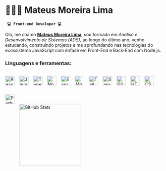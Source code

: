 # 🧑🏻‍💻 Mateus Moreira Lima

**` 💻 Front-end Developer 💻`**

Olá, me chamo **[Mateus Moreira Lima](https://www.linkedin.com/in/mateus-lima-036790184/)**, sou formado em _Análise e Desenvolvimento de Sistemas (ADS)_, ao longo do último ano, venho estudando, construindo projetos e me aprofundando nas tecnologias do ecossistema JavaScript com ênfase em Front-End e Back-End com Node.js.

### Linguagens e ferramentas:

<img
align="left"
alt="React"
title="React"
width="30px"
src="https://cdn.jsdelivr.net/gh/devicons/devicon/icons/react/react-original.svg"
style="padding-right:12px;
padding-block:15px;" 
/>

<img
align="left"
alt="JavaScript"
title="JavaScript"
width="30px"
src="https://cdn.jsdelivr.net/gh/devicons/devicon/icons/javascript/javascript-original.svg"
style="padding-right:12px;
padding-block:15px;"
/>

<img
align="left"
alt="TypeScript"
title="TypeScript"
width="30px"
src="https://cdn.jsdelivr.net/gh/devicons/devicon/icons/typescript/typescript-original.svg"
style="padding-right:12px;
padding-block:15px;"
/>

<img
align="left"
alt="NodeJS"
title="NodeJS"
width="30px"
src="https://cdn.jsdelivr.net/gh/devicons/devicon@latest/icons/nodejs/nodejs-plain-wordmark.svg"
style="padding-right:12px;
padding-block:15px;"
/>

<img
align="left"
alt="Express"
title="Express"
width="30px"
src="https://cdn.jsdelivr.net/gh/devicons/devicon@latest/icons/express/express-original.svg"
style="padding-right:12px;
padding-block:15px;"
/>

<img
align="left"
alt="MongoDB"
title="MongoDB"
width="30px"
src="https://cdn.jsdelivr.net/gh/devicons/devicon@latest/icons/mongodb/mongodb-original-wordmark.svg"
style="padding-right:12px;
padding-block:15px;"
/>


<img
align="left"
alt="Tailwind"
title="Tailwind"
width="30px"
src="https://cdn.jsdelivr.net/gh/devicons/devicon@latest/icons/tailwindcss/tailwindcss-original.svg"
style="padding-right:12px;
padding-block:15px;"
/>

<img
align="left"
alt="Sass"
title="Sass"
width="30px"
src="https://cdn.jsdelivr.net/gh/devicons/devicon/icons/sass/sass-original.svg"
style="padding-right:12px;
padding-block:15px;"
/>

<img
align="left"
alt="Git"
title="Git"
width="30px"
src="https://cdn.jsdelivr.net/gh/devicons/devicon/icons/git/git-original.svg"
style="padding-right:12px;
padding-block:15px;"
/>

<img
align="left"
alt="HTML5"
title="HTML5"
width="30px"
src="https://cdn.jsdelivr.net/gh/devicons/devicon/icons/html5/html5-original.svg"
style="padding-right:12px;
padding-block:15px;"
/>

<img
align="left"
alt="CSS3"
title="CSS3"
width="30px"
src="https://cdn.jsdelivr.net/gh/devicons/devicon/icons/css3/css3-original.svg"
style="padding-right:12px;
padding-block:15px;"
/>

<img
align="left"
alt="Python"
title="Python"
width="30px"
src="https://cdn.jsdelivr.net/gh/devicons/devicon@latest/icons/python/python-original.svg"
style="padding-right:12px;
padding-block:15px;" 
/>

<br><br><br>
<img
align="left"
alt="GitHub Stats"
height="200"
src="https://github-readme-stats.vercel.app/api/top-langs/?username=mts-ml&theme=tokyonight&layout=compact&custom_title=Tecnologias&langs_count=9"
style="margin-block-start:30px;
padding-block:15px;"
/>
